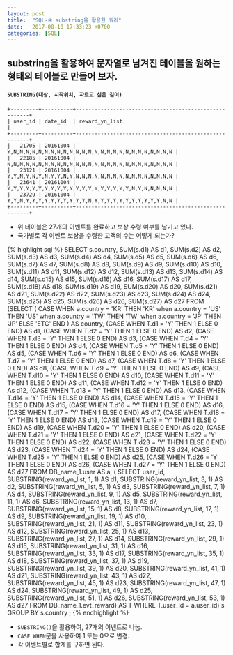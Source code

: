 ```yaml
---
layout: post
title:  "SQL-④ substring을 활용한 쿼리"
date:   2017-08-10 17:33:23 +0700
categories: [SQL]
---
```

## substring을 활용하여 문자열로 남겨진 테이블을 원하는 형태의 테이블로 만들어 보자.
#### `SUBSTRING(대상, 시작위치, 자르고 싶은 길이)`

```
+---------+----------+-------------------------------------------------------+
| user_id | date_id  | reward_yn_list                                        |
+---------+----------+-------------------------------------------------------+
|   21705 | 20161004 | Y,N,N,N,N,N,N,N,N,N,N,N,N,N,N,N,N,N,N,N,N,N,N,N,N,N,N |
|   22185 | 20161004 | N,N,N,N,N,N,N,N,N,N,N,N,N,N,N,N,N,N,N,N,N,N,N,N,N,N,N |
|   23121 | 20161004 | Y,Y,N,Y,N,Y,N,Y,Y,N,Y,N,N,N,N,N,N,N,N,N,N,N,N,N,N,N,N |
|   23641 | 20161004 | Y,Y,Y,Y,Y,Y,Y,Y,Y,Y,Y,Y,Y,Y,Y,Y,Y,Y,Y,Y,N,Y,N,N,N,N,N |
|   23729 | 20161004 | Y,Y,N,Y,Y,Y,Y,Y,Y,Y,Y,Y,Y,N,Y,Y,Y,Y,Y,Y,Y,Y,Y,Y,Y,N,N |
+---------+----------+-------------------------------------------------------+
```
- 위 테이블은 27개의 이벤트를 완료하고 보상 수령 여부를 남기고 있다.
- 국가별로 각 이벤트 보상을 수령한 고객의 수는 어떻게 되는가?

{% highlight sql %}
SELECT s.country,
  SUM(s.d1) AS d1,
  SUM(s.d2) AS d2,
  SUM(s.d3) AS d3,
  SUM(s.d4) AS d4,
  SUM(s.d5) AS d5,
  SUM(s.d6) AS d6,
  SUM(s.d7) AS d7,
  SUM(s.d8) AS d8,
  SUM(s.d9) AS d9,
  SUM(s.d10) AS d10,
  SUM(s.d11) AS d11,
  SUM(s.d12) AS d12,
  SUM(s.d13) AS d13,
  SUM(s.d14) AS d14,
  SUM(s.d15) AS d15,
  SUM(s.d16) AS d16,
  SUM(s.d17) AS d17,
  SUM(s.d18) AS d18,
  SUM(s.d19) AS d19,
  SUM(s.d20) AS d20,
  SUM(s.d21) AS d21,
  SUM(s.d22) AS d22,
  SUM(s.d23) AS d23,
  SUM(s.d24) AS d24,
  SUM(s.d25) AS d25,
  SUM(s.d26) AS d26,
  SUM(s.d27) AS d27
FROM
  (SELECT
    (
        CASE WHEN a.country = 'KR' THEN 'KR'
        when a.country = 'US' THEN 'US'
        when a.country = 'TW' THEN 'TW'
        when a.country = 'JP' THEN 'JP'
        ELSE 'ETC'
        END
    ) AS country,
    (CASE WHEN T.d1 = 'Y' THEN 1 ELSE 0 END) AS d1,
    (CASE WHEN T.d2 = 'Y' THEN 1 ELSE 0 END) AS d2,
    (CASE WHEN T.d3 = 'Y' THEN 1 ELSE 0 END) AS d3,
    (CASE WHEN T.d4 = 'Y' THEN 1 ELSE 0 END) AS d4,
    (CASE WHEN T.d5 = 'Y' THEN 1 ELSE 0 END) AS d5,
    (CASE WHEN T.d6 = 'Y' THEN 1 ELSE 0 END) AS d6,
    (CASE WHEN T.d7 = 'Y' THEN 1 ELSE 0 END) AS d7,
    (CASE WHEN T.d8 = 'Y' THEN 1 ELSE 0 END) AS d8,
    (CASE WHEN T.d9 = 'Y' THEN 1 ELSE 0 END) AS d9,
    (CASE WHEN T.d10 = 'Y' THEN 1 ELSE 0 END) AS d10,
    (CASE WHEN T.d11 = 'Y' THEN 1 ELSE 0 END) AS d11,
    (CASE WHEN T.d12 = 'Y' THEN 1 ELSE 0 END) As d12,
    (CASE WHEN T.d13 = 'Y' THEN 1 ELSE 0 END) AS d13,
    (CASE WHEN T.d14 = 'Y' THEN 1 ELSE 0 END) AS d14,
    (CASE WHEN T.d15 = 'Y' THEN 1 ELSE 0 END) AS d15,
    (CASE WHEN T.d16 = 'Y' THEN 1 ELSE 0 END) AS d16,
    (CASE WHEN T.d17 = 'Y' THEN 1 ELSE 0 END) AS d17,
    (CASE WHEN T.d18 = 'Y' THEN 1 ELSE 0 END) AS d18,
    (CASE WHEN T.d19 = 'Y' THEN 1 ELSE 0 END) AS d19,
    (CASE WHEN T.d20 = 'Y' THEN 1 ELSE 0 END) AS d20,
    (CASE WHEN T.d21 = 'Y' THEN 1 ELSE 0 END) AS d21,
    (CASE WHEN T.d22 = 'Y' THEN 1 ELSE 0 END) AS d22,
    (CASE WHEN T.d23 = 'Y' THEN 1 ELSE 0 END) AS d23,
    (CASE WHEN T.d24 = 'Y' THEN 1 ELSE 0 END) AS d24,
    (CASE WHEN T.d25 = 'Y' THEN 1 ELSE 0 END) AS d25,
    (CASE WHEN T.d26 = 'Y' THEN 1 ELSE 0 END) AS d26,
    (CASE WHEN T.d27 = 'Y' THEN 1 ELSE 0 END) AS d27
    FROM DB_name_1.user AS a, 
        (
            SELECT user_id,
                SUBSTRING(reward_yn_list, 1, 1) AS d1,
                SUBSTRING(reward_yn_list, 3, 1) AS d2,
                SUBSTRING(reward_yn_list, 5, 1) AS d3,
                SUBSTRING(reward_yn_list, 7, 1) AS d4,
                SUBSTRING(reward_yn_list, 9, 1) AS d5,
                SUBSTRING(reward_yn_list, 11, 1) AS d6,
                SUBSTRING(reward_yn_list, 13, 1) AS d7,
                SUBSTRING(reward_yn_list, 15, 1) AS d8,
                SUBSTRING(reward_yn_list, 17, 1) AS d9,
                SUBSTRING(reward_yn_list, 19, 1) AS d10,
                SUBSTRING(reward_yn_list, 21, 1) AS d11,
                SUBSTRING(reward_yn_list, 23, 1) AS d12,
                SUBSTRING(reward_yn_list, 25, 1) AS d13,
                SUBSTRING(reward_yn_list, 27, 1) AS d14,
                SUBSTRING(reward_yn_list, 29, 1) AS d15,
                SUBSTRING(reward_yn_list, 31, 1) AS d16,
                SUBSTRING(reward_yn_list, 33, 1) AS d17,
                SUBSTRING(reward_yn_list, 35, 1) AS d18,
                SUBSTRING(reward_yn_list, 37, 1) AS d19,
                SUBSTRING(reward_yn_list, 39, 1) AS d20,
                SUBSTRING(reward_yn_list, 41, 1) AS d21,
                SUBSTRING(reward_yn_list, 43, 1) AS d22,
                SUBSTRING(reward_yn_list, 45, 1) AS d23,
                SUBSTRING(reward_yn_list, 47, 1) AS d24,
                SUBSTRING(reward_yn_list, 49, 1) AS d25,
                SUBSTRING(reward_yn_list, 51, 1) AS d26,
                SUBSTRING(reward_yn_list, 53, 1) AS d27
        FROM DB_name_1.evt_reward) AS T
  WHERE T.user_id = a.user_id) s
GROUP BY s.country
;
{% endhighlight %}
- `SUBSTRING()`을 활용하여, 27개의 이벤트로 나눔.
- `CASE WHEN`문을 사용하여 1 또는 0으로 변경.
- 각 이벤트별로 합계를 구하면 된다.